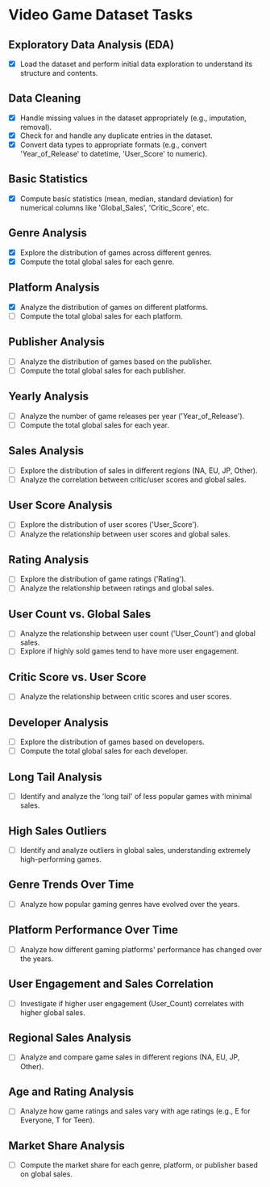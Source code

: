 # Video Game Dataset Tasks

## Exploratory Data Analysis (EDA)
- [x] Load the dataset and perform initial data exploration to understand its structure and contents.

## Data Cleaning
- [x] Handle missing values in the dataset appropriately (e.g., imputation, removal).
- [x] Check for and handle any duplicate entries in the dataset.
- [x] Convert data types to appropriate formats (e.g., convert 'Year_of_Release' to datetime, 'User_Score' to numeric).

## Basic Statistics
- [x] Compute basic statistics (mean, median, standard deviation) for numerical columns like 'Global_Sales', 'Critic_Score', etc.

## Genre Analysis
- [x] Explore the distribution of games across different genres.
- [x] Compute the total global sales for each genre.

## Platform Analysis
- [x] Analyze the distribution of games on different platforms.
- [ ] Compute the total global sales for each platform.

## Publisher Analysis
- [ ] Analyze the distribution of games based on the publisher.
- [ ] Compute the total global sales for each publisher.

## Yearly Analysis
- [ ] Analyze the number of game releases per year ('Year_of_Release').
- [ ] Compute the total global sales for each year.

## Sales Analysis
- [ ] Explore the distribution of sales in different regions (NA, EU, JP, Other).
- [ ] Analyze the correlation between critic/user scores and global sales.

## User Score Analysis
- [ ] Explore the distribution of user scores ('User_Score').
- [ ] Analyze the relationship between user scores and global sales.

## Rating Analysis
- [ ] Explore the distribution of game ratings ('Rating').
- [ ] Analyze the relationship between ratings and global sales.

## User Count vs. Global Sales
- [ ] Analyze the relationship between user count ('User_Count') and global sales.
- [ ] Explore if highly sold games tend to have more user engagement.

## Critic Score vs. User Score
- [ ] Analyze the relationship between critic scores and user scores.

## Developer Analysis
- [ ] Explore the distribution of games based on developers.
- [ ] Compute the total global sales for each developer.

## Long Tail Analysis
- [ ] Identify and analyze the 'long tail' of less popular games with minimal sales.

## High Sales Outliers
- [ ] Identify and analyze outliers in global sales, understanding extremely high-performing games.

## Genre Trends Over Time
- [ ] Analyze how popular gaming genres have evolved over the years.

## Platform Performance Over Time
- [ ] Analyze how different gaming platforms' performance has changed over the years.

## User Engagement and Sales Correlation
- [ ] Investigate if higher user engagement (User_Count) correlates with higher global sales.

## Regional Sales Analysis
- [ ] Analyze and compare game sales in different regions (NA, EU, JP, Other).

## Age and Rating Analysis
- [ ] Analyze how game ratings and sales vary with age ratings (e.g., E for Everyone, T for Teen).

## Market Share Analysis
- [ ] Compute the market share for each genre, platform, or publisher based on global sales.


